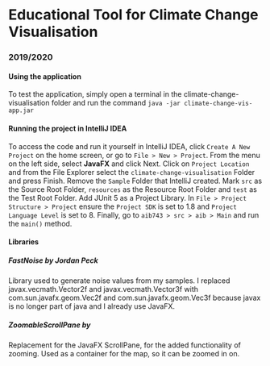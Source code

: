# Educational Tool for Climate Change Visualisation
### 2019/2020

#### Using the application
To test the application, simply open a terminal in the climate-change-visualisation folder 
and run the command `java -jar climate-change-vis-app.jar`

#### Running the project in IntelliJ IDEA
To access the code and run it yourself in IntelliJ IDEA, click `Create A New Project` 
on the home screen, or go to `File > New > Project`. From the menu on the left side, 
select **JavaFX** and click Next. Click on `Project Location` and from the File Explorer
select the `climate-change-visualisation` Folder and press Finish. Remove the `Sample` Folder that IntelliJ
created. Mark `src` as the Source Root Folder, `resources` as the Resource Root Folder and
`test` as the Test Root Folder. Add JUnit 5 as a Project Library.
In `File > Project Structure > Project` ensure the `Project SDK` is set to 1.8 and `Project 
Language Level` is set to 8. Finally, go to `aib743 > src > aib > Main` and run the `main()` 
method.

#### Libraries
##### FastNoise by Jordan Peck
Library used to generate noise values from my samples. I replaced javax.vecmath.Vector2f 
and javax.vecmath.Vector3f with com.sun.javafx.geom.Vec2f and com.sun.javafx.geom.Vec3f
because javax is no longer part of java and I already use JavaFX.
##### ZoomableScrollPane by
Replacement for the JavaFX ScrollPane, for the added functionality of zooming.
Used as a container for the map, so it can be zoomed in on.
